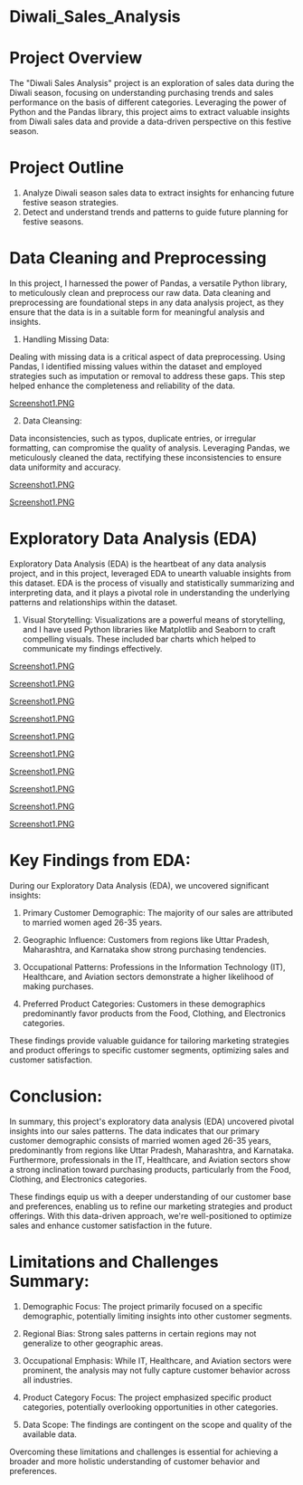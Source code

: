 # Diwali_Sales_Analysis

# Project Overview

The "Diwali Sales Analysis" project is an exploration of sales data during the Diwali season, focusing on understanding purchasing trends and sales performance on the basis of different categories. Leveraging the power of Python and the Pandas library, this project aims to extract valuable insights from Diwali sales data and provide a data-driven perspective on this festive season.

# Project Outline

1. Analyze Diwali season sales data to extract insights for enhancing future festive season strategies.
2. Detect and understand trends and patterns to guide future planning for festive seasons.

# Data Cleaning and Preprocessing

In this project, I harnessed the power of Pandas, a versatile Python library, to meticulously clean and preprocess our raw data. Data cleaning and preprocessing are foundational steps in any data analysis project, as they ensure that the data is in a suitable form for meaningful analysis and insights.


1. Handling Missing Data:

Dealing with missing data is a critical aspect of data preprocessing. Using Pandas, I identified missing values within the dataset and employed strategies such as imputation or removal to address these gaps. This step helped enhance the completeness and reliability of the data.

[Screenshot1.PNG](Screenshot1.PNG)

2. Data Cleansing:

Data inconsistencies, such as typos, duplicate entries, or irregular formatting, can compromise the quality of analysis. Leveraging Pandas, we meticulously cleaned the data, rectifying these inconsistencies to ensure data uniformity and accuracy.

[Screenshot1.PNG](Screenshot2.PNG)

[Screenshot1.PNG](Screenshot3.PNG)

# Exploratory Data Analysis (EDA)

Exploratory Data Analysis (EDA) is the heartbeat of any data analysis project, and in this project, leveraged EDA to unearth valuable insights from this dataset. EDA is the process of visually and statistically summarizing and interpreting data, and it plays a pivotal role in understanding the underlying patterns and relationships within the dataset.

1. Visual Storytelling:
Visualizations are a powerful means of storytelling, and I have used Python libraries like Matplotlib and Seaborn to craft compelling visuals. These included bar charts which helped to communicate my findings effectively.

[Screenshot1.PNG](Screenshot4.PNG)

[Screenshot1.PNG](Screenshot5.PNG)

[Screenshot1.PNG](Screenshot6.PNG)

[Screenshot1.PNG](Screenshot7.PNG)

[Screenshot1.PNG](Screenshot8.PNG)

[Screenshot1.PNG](Screenshot9.PNG)

[Screenshot1.PNG](Screenshot10.PNG)

[Screenshot1.PNG](Screenshot11.PNG)

[Screenshot1.PNG](Screenshot12.PNG)

[Screenshot1.PNG](Screenshot13.PNG)




# Key Findings from EDA:

During our Exploratory Data Analysis (EDA), we uncovered significant insights:

1. Primary Customer Demographic:
The majority of our sales are attributed to married women aged 26-35 years.

2. Geographic Influence:
Customers from regions like Uttar Pradesh, Maharashtra, and Karnataka show strong purchasing tendencies.

3. Occupational Patterns:
Professions in the Information Technology (IT), Healthcare, and Aviation sectors demonstrate a higher likelihood of making purchases.

4. Preferred Product Categories:
Customers in these demographics predominantly favor products from the Food, Clothing, and Electronics categories.

These findings provide valuable guidance for tailoring marketing strategies and product offerings to specific customer segments, optimizing sales and customer satisfaction.


# Conclusion:

In summary, this project's exploratory data analysis (EDA) uncovered pivotal insights into our sales patterns. The data indicates that our primary customer demographic consists of married women aged 26-35 years, predominantly from regions like Uttar Pradesh, Maharashtra, and Karnataka. Furthermore, professionals in the IT, Healthcare, and Aviation sectors show a strong inclination toward purchasing products, particularly from the Food, Clothing, and Electronics categories.

These findings equip us with a deeper understanding of our customer base and preferences, enabling us to refine our marketing strategies and product offerings. With this data-driven approach, we're well-positioned to optimize sales and enhance customer satisfaction in the future.

# Limitations and Challenges Summary:

1. Demographic Focus:
The project primarily focused on a specific demographic, potentially limiting insights into other customer segments.

2. Regional Bias:
Strong sales patterns in certain regions may not generalize to other geographic areas.

3. Occupational Emphasis:
While IT, Healthcare, and Aviation sectors were prominent, the analysis may not fully capture customer behavior across all industries.

4. Product Category Focus:
The project emphasized specific product categories, potentially overlooking opportunities in other categories.

5. Data Scope:
The findings are contingent on the scope and quality of the available data.

Overcoming these limitations and challenges is essential for achieving a broader and more holistic understanding of customer behavior and preferences.


